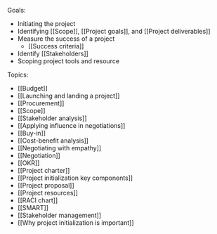 Goals:
- Initiating the project
- Identifying [[Scope]], [[Project goals]], and [[Project deliverables]]
- Measure the success of a project
	- [[Success criteria]]
- Identify [[Stakeholders]]
- Scoping project tools and resource


Topics:
- [[Budget]]
- [[Launching and landing a project]]
- [[Procurement]]
- [[Scope]]
- [[Stakeholder analysis]]
- [[Applying influence in negotiations]]
- [[Buy-in]]
- [[Cost-benefit analysis]]
- [[Negotiating with empathy]]
- [[Negotiation]]
- [[OKR]]
- [[Project charter]]
- [[Project initialization key components]]
- [[Project proposal]]
- [[Project resources]]
- [[RACI chart]]
- [[SMART]]
- [[Stakeholder management]]
- [[Why project initialization is important]]
